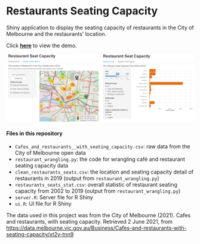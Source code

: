 # Restaurants Seating Capacity
Shiny application to display the seating capacity of restaurants in the City of Melbourne and the restaurants' location.

Click [**here**](https://supida.shinyapps.io/restaurant_seating/) to view the demo.
<p align="center"><img src="https://github.com/supvolume/restaurants_seating_capacity/blob/main/demo_image.png?raw=true"> </p>


#### Files in this repository
- `Cafes_and_restaurants__with_seating_capacity.csv`: raw data from the City of Melbourne open data
- `restaurant_wrangling.py`: the code for wrangling café and restaurant seating capacity data
- `clean_restaurants_seats.csv`: the location and seating capacity detail of restaurants in 2019 (output from `restaurant_wrangling.py`)
- `restaurants_seats_stat.csv`: overall statistic of restaurant seating capacity from 2002 to 2019 (output from `restaurant_wrangling.py`)
- `server.R`: Server file for R Shiny
- `ui.R`: UI file for R Shiny


The data used in this project was from the City of Melbourne (2021). Cafes and restaurants, with seating capacity. Retrieved 2 June 2021, from https://data.melbourne.vic.gov.au/Business/Cafes-and-restaurants-with-seating-capacity/xt2y-tnn9
